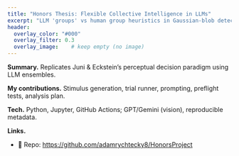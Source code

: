 ```yaml
---
title: "Honors Thesis: Flexible Collective Intelligence in LLMs"
excerpt: "LLM 'groups' vs human group heuristics in Gaussian-blob detection."
header:
  overlay_color: "#000"
  overlay_filter: 0.3
  overlay_image:    # keep empty (no image)
---
```


**Summary.** Replicates Juni & Eckstein’s perceptual decision paradigm using LLM ensembles.

**My contributions.** Stimulus generation, trial runner, prompting, preflight tests, analysis plan.

**Tech.** Python, Jupyter, GitHub Actions; GPT/Gemini (vision), reproducible metadata.

**Links.**
- 🔗 Repo: <https://github.com/adamrychtecky8/HonorsProject>  

